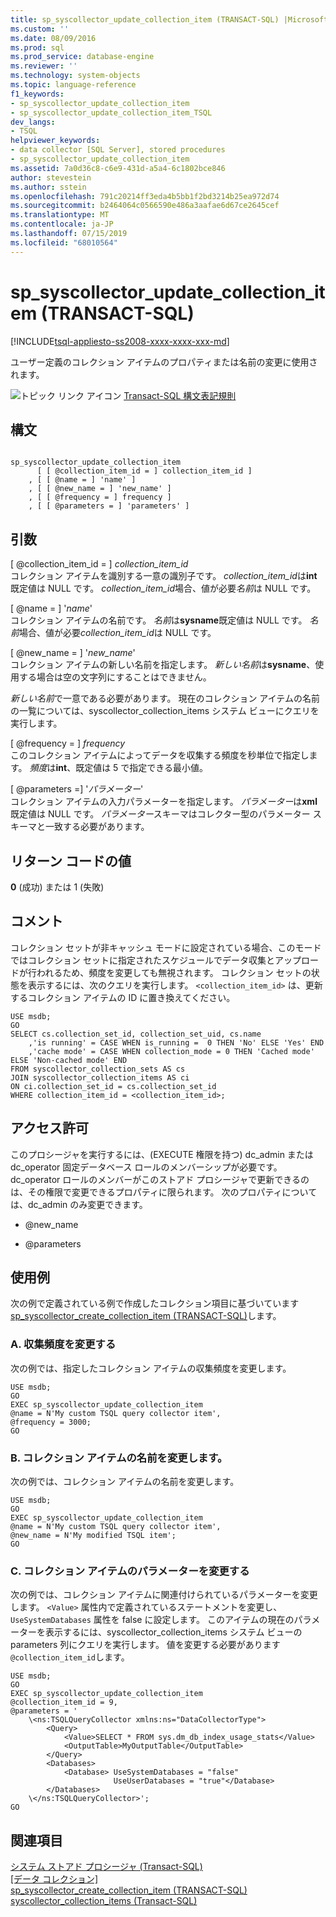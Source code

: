 ```yaml
---
title: sp_syscollector_update_collection_item (TRANSACT-SQL) |Microsoft Docs
ms.custom: ''
ms.date: 08/09/2016
ms.prod: sql
ms.prod_service: database-engine
ms.reviewer: ''
ms.technology: system-objects
ms.topic: language-reference
f1_keywords:
- sp_syscollector_update_collection_item
- sp_syscollector_update_collection_item_TSQL
dev_langs:
- TSQL
helpviewer_keywords:
- data collector [SQL Server], stored procedures
- sp_syscollector_update_collection_item
ms.assetid: 7a0d36c8-c6e9-431d-a5a4-6c1802bce846
author: stevestein
ms.author: sstein
ms.openlocfilehash: 791c20214ff3eda4b5bb1f2bd3214b25ea972d74
ms.sourcegitcommit: b2464064c0566590e486a3aafae6d67ce2645cef
ms.translationtype: MT
ms.contentlocale: ja-JP
ms.lasthandoff: 07/15/2019
ms.locfileid: "68010564"
---
```

# <a name="spsyscollectorupdatecollectionitem-transact-sql"></a>sp_syscollector_update_collection_item (TRANSACT-SQL)
[!INCLUDE[tsql-appliesto-ss2008-xxxx-xxxx-xxx-md](../../includes/tsql-appliesto-ss2008-xxxx-xxxx-xxx-md.md)]

  ユーザー定義のコレクション アイテムのプロパティまたは名前の変更に使用されます。  
  
 
 ![トピック リンク アイコン](../../database-engine/configure-windows/media/topic-link.gif "トピック リンク アイコン") [Transact-SQL 構文表記規則](../../t-sql/language-elements/transact-sql-syntax-conventions-transact-sql.md)  
  
## <a name="syntax"></a>構文  
  
```  
  
sp_syscollector_update_collection_item   
      [ [ @collection_item_id = ] collection_item_id ]  
    , [ [ @name = ] 'name' ]  
    , [ [ @new_name = ] 'new_name' ]  
    , [ [ @frequency = ] frequency ]  
    , [ [ @parameters = ] 'parameters' ]  
```  
  
## <a name="arguments"></a>引数  
 [ @collection_item_id = ] *collection_item_id*  
 コレクション アイテムを識別する一意の識別子です。 *collection_item_id*は**int**既定値は NULL です。 *collection_item_id*場合、値が必要*名前*は NULL です。  
  
 [ @name = ] '*name*'  
 コレクション アイテムの名前です。 *名前*は**sysname**既定値は NULL です。 *名前*場合、値が必要*collection_item_id*は NULL です。  
  
 [ @new_name = ] '*new_name*'  
 コレクション アイテムの新しい名前を指定します。 *新しい名前*は**sysname**、使用する場合は空の文字列にすることはできません。  
  
 *新しい名前*で一意である必要があります。 現在のコレクション アイテムの名前の一覧については、syscollector_collection_items システム ビューにクエリを実行します。  
  
 [ @frequency = ] *frequency*  
 このコレクション アイテムによってデータを収集する頻度を秒単位で指定します。 *頻度*は**int**、既定値は 5 で指定できる最小値。  
  
 [ @parameters =] '*パラメーター*'  
 コレクション アイテムの入力パラメーターを指定します。 *パラメーター*は**xml**既定値は NULL です。 *パラメーター*スキーマはコレクター型のパラメーター スキーマと一致する必要があります。  
  
## <a name="return-code-values"></a>リターン コードの値  
 **0** (成功) または 1 (失敗)  
  
## <a name="remarks"></a>コメント  
 コレクション セットが非キャッシュ モードに設定されている場合、このモードではコレクション セットに指定されたスケジュールでデータ収集とアップロードが行われるため、頻度を変更しても無視されます。 コレクション セットの状態を表示するには、次のクエリを実行します。 `<collection_item_id>` は、更新するコレクション アイテムの ID に置き換えてください。  
  
```  
USE msdb;  
GO  
SELECT cs.collection_set_id, collection_set_uid, cs.name   
    ,'is running' = CASE WHEN is_running =  0 THEN 'No' ELSE 'Yes' END  
    ,'cache mode' = CASE WHEN collection_mode = 0 THEN 'Cached mode' ELSE 'Non-cached mode' END  
FROM syscollector_collection_sets AS cs  
JOIN syscollector_collection_items AS ci   
ON ci.collection_set_id = cs.collection_set_id  
WHERE collection_item_id = <collection_item_id>;  
```  
  
## <a name="permissions"></a>アクセス許可  
 このプロシージャを実行するには、(EXECUTE 権限を持つ) dc_admin または dc_operator 固定データベース ロールのメンバーシップが必要です。 dc_operator ロールのメンバーがこのストアド プロシージャで更新できるのは、その権限で変更できるプロパティに限られます。 次のプロパティについては、dc_admin のみ変更できます。  
  
-   @new_name  
  
-   @parameters  
  
## <a name="examples"></a>使用例  
 次の例で定義されている例で作成したコレクション項目に基づいています[sp_syscollector_create_collection_item &#40;TRANSACT-SQL&#41;](../../relational-databases/system-stored-procedures/sp-syscollector-create-collection-item-transact-sql.md)します。  
  
### <a name="a-changing-the-collection-frequency"></a>A. 収集頻度を変更する  
 次の例では、指定したコレクション アイテムの収集頻度を変更します。  
  
```  
USE msdb;  
GO  
EXEC sp_syscollector_update_collection_item   
@name = N'My custom TSQL query collector item',  
@frequency = 3000;  
GO  
```  
  
### <a name="b-renaming-a-collection-item"></a>B. コレクション アイテムの名前を変更します。  
 次の例では、コレクション アイテムの名前を変更します。  
  
```  
USE msdb;  
GO  
EXEC sp_syscollector_update_collection_item   
@name = N'My custom TSQL query collector item',  
@new_name = N'My modified TSQL item';  
GO  
```  
  
### <a name="c-changing-the-parameters-of-a-collection-item"></a>C. コレクション アイテムのパラメーターを変更する  
 次の例では、コレクション アイテムに関連付けられているパラメーターを変更します。 `<Value>` 属性内で定義されているステートメントを変更し、`UseSystemDatabases` 属性を false に設定します。 このアイテムの現在のパラメーターを表示するには、syscollector_collection_items システム ビューの parameters 列にクエリを実行します。 値を変更する必要があります`@collection_item_id`します。  
  
```  
USE msdb;  
GO  
EXEC sp_syscollector_update_collection_item   
@collection_item_id = 9,   
@parameters = '  
    \<ns:TSQLQueryCollector xmlns:ns="DataCollectorType">  
        <Query>  
            <Value>SELECT * FROM sys.dm_db_index_usage_stats</Value>  
            <OutputTable>MyOutputTable</OutputTable>  
        </Query>  
        <Databases>  
            <Database> UseSystemDatabases = "false"   
                       UseUserDatabases = "true"</Database>  
        </Databases>  
    \</ns:TSQLQueryCollector>';  
GO  
```  
  
## <a name="see-also"></a>関連項目  
 [システム ストアド プロシージャ &#40;Transact-SQL&#41;](../../relational-databases/system-stored-procedures/system-stored-procedures-transact-sql.md)   
 [[データ コレクション]](../../relational-databases/data-collection/data-collection.md)   
 [sp_syscollector_create_collection_item &#40;TRANSACT-SQL&#41;](../../relational-databases/system-stored-procedures/sp-syscollector-create-collection-item-transact-sql.md)   
 [syscollector_collection_items &#40;Transact-SQL&#41;](../../relational-databases/system-catalog-views/syscollector-collection-items-transact-sql.md)  
  
  
